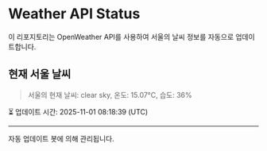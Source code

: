 
# Weather API Status

이 리포지토리는 OpenWeather API를 사용하여 서울의 날씨 정보를 자동으로 업데이트합니다.

## 현재 서울 날씨
> 서울의 현재 날씨: clear sky, 온도: 15.07°C, 습도: 36%

⏳ 업데이트 시간: 2025-11-01 08:18:39 (UTC)

---
자동 업데이트 봇에 의해 관리됩니다.
